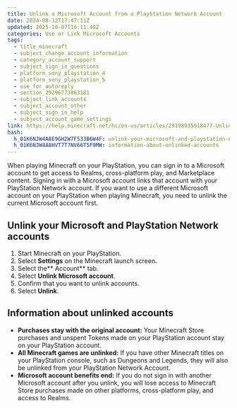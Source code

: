 ```yaml
---
title: Unlink a Microsoft Account from a PlayStation Network Account
date: 2024-08-12T17:47:11Z
updated: 2025-10-07T16:11:40Z
categories: Use or Link Microsoft Accounts
tags:
  - title_minecraft
  - subject_change_account_information
  - category_account_support
  - subject_sign_in_questions
  - platform_sony_playstation_4
  - platform_sony_playstation_5
  - use_for_autoreply
  - section_29296773863181
  - subject_link_accounts
  - subject_account_other
  - subject_sign_in_help
  - subject_account_game_settings
link: https://help.minecraft.net/hc/en-us/articles/29198935918477-Unlink-a-Microsoft-Account-from-a-PlayStation-Network-Account
hash:
  h_01K6NJW4A8E9GH2W7F533B6W4F: unlink-your-microsoft-and-playstation-network-accounts
  h_01K6NJW4A8HVT7T7NV66T5F9MW: information-about-unlinked-accounts
---
```


When playing Minecraft on your PlayStation, you can sign in to a Microsoft account to get access to Realms, cross-platform play, and Marketplace content. Signing in with a Microsoft account links that account with your PlayStation Network account. If you want to use a different Microsoft account on your PlayStation when playing Minecraft, you need to unlink the current Microsoft account first.

## Unlink your Microsoft and PlayStation Network accounts

1.  Start Minecraft on your PlayStation. 
2.  Select **Settings** on the Minecraft launch screen.
3.  Select the** Account** tab.
4.  Select **Unlink Microsoft account**.
5.  Confirm that you want to unlink accounts. 
6.  Select **Unlink**.

## Information about unlinked accounts

- **Purchases stay with the original account:** Your Minecraft Store purchases and unspent Tokens made on your PlayStation account stay on your PlayStation account.
- **All Minecraft games are unlinked:** If you have other Minecraft titles on your PlayStation console, such as Dungeons and Legends, they will also be unlinked from your PlayStation Network Account.
- **Microsoft account benefits end:** If you do not sign in with another Microsoft account after you unlink, you will lose access to Minecraft Store purchases made on other platforms, cross-platform play, and access to Realms.
